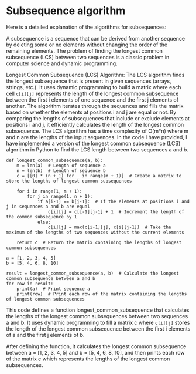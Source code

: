 
# Subsequence algorithm

Here is a detailed explanation of the algorithms for subsequences:

A subsequence is a sequence that can be derived from another sequence by deleting some or no elements without changing the order of the remaining elements. The problem of finding the longest common subsequence (LCS) between two sequences is a classic problem in computer science and dynamic programming.

Longest Common Subsequence (LCS) Algorithm:
The LCS algorithm finds the longest subsequence that is present in given sequences (arrays, strings, etc.).
It uses dynamic programming to build a matrix where each cell `c[i][j]` represents the length of the longest common subsequence between the first i elements of one sequence and the first j elements of another.
The algorithm iterates through the sequences and fills the matrix based on whether the elements at positions i and j are equal or not.
By comparing the lengths of subsequences that include or exclude elements at positions i and j, it efficiently calculates the length of the longest common subsequence.
The LCS algorithm has a time complexity of O(m*n) where m and n are the lengths of the input sequences.
In the code I have provided, I have implemented a version of the longest common subsequence (LCS) algorithm in Python to find the LCS length between two sequences a and b.

```
def longest_common_subsequence(a, b):
    m = len(a)  # Length of sequence a
    n = len(b)  # Length of sequence b
    c = [[0] * (n + 1) for _ in range(m + 1)]  # Create a matrix to store the lengths of longest common subsequences

    for i in range(1, m + 1):
        for j in range(1, n + 1):
            if a[i-1] == b[j-1]:  # If the elements at positions i and j in sequences a and b are equal
                c[i][j] = c[i-1][j-1] + 1  # Increment the length of the common subsequence by 1
            else:
                c[i][j] = max(c[i-1][j], c[i][j-1])  # Take the maximum of the lengths of two sequences without the current elements

    return c  # Return the matrix containing the lengths of longest common subsequences

a = [1, 2, 3, 4, 5]
b = [5, 4, 6, 8, 10]

result = longest_common_subsequence(a, b)  # Calculate the longest common subsequence between a and b
for row in result:
    print(a)  # Print sequence a
    print(row)  # Print each row of the matrix containing the lengths of longest common subsequences
```

This code defines a function longest_common_subsequence that calculates the lengths of the longest common subsequences between two sequences a and b. It uses dynamic programming to fill a matrix c where `c[i][j]`  stores the length of the longest common subsequence between the first i elements of a and the first j elements of b.

After defining the function, it calculates the longest common subsequence between a = [1, 2, 3, 4, 5] and b = [5, 4, 6, 8, 10], and then prints each row of the matrix c which represents the lengths of the longest common subsequences.
